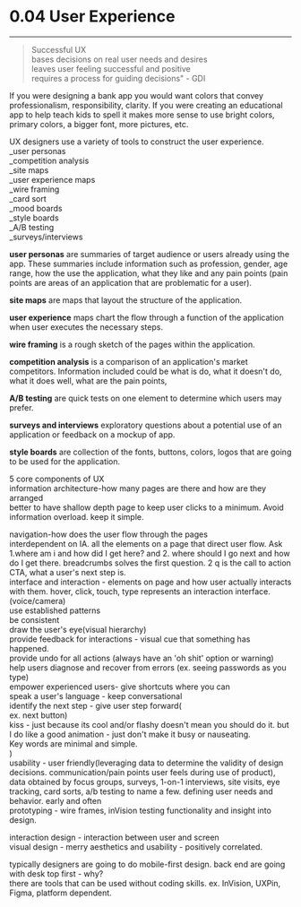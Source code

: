 # 0.04 User Experience

---

> Successful UX  
> bases decisions on real user needs and desires  
> leaves user feeling successful and positive  
> requires a process for guiding decisions" - GDI



If you were designing a bank app you would want colors that convey professionalism, responsibility, clarity.  If you were creating an educational app to help teach kids to spell it makes more sense to use bright colors, primary colors, a bigger font, more pictures, etc.

UX designers use a variety of tools to construct the user experience.  
    _user personas  
    _competition analysis  
    _site maps  
    _user experience maps  
    _wire framing  
    _card sort  
    _mood boards  
    _style boards  
    _A/B testing  
    _surveys/interviews

**user personas** are summaries of target audience or users already using the app. These summaries include information such as profession, gender, age range, how the use the application, what they like and any pain points \(pain points are areas of an application that are problematic for a user\).

**site maps** are maps that layout the structure of the application.

**user experience** maps chart the flow through a function of the application when user executes the necessary steps.

**wire framing** is a rough sketch of the pages within the application.

**competition analysis** is a comparison of an application's market competitors. Information included could be what is do, what it doesn't do, what it does well, what are the pain points,

**A/B testing** are quick tests on one element to determine which users may prefer.

**surveys and interviews** exploratory questions about a potential use of an application or feedback on a mockup of app.

**style boards** are collection of the fonts, buttons, colors, logos that are going to be used for the application.

5 core components of UX  
information architecture-how many pages are there and how are they arranged  
    better to have shallow depth page to keep user clicks to a minimum. Avoid information overload. keep it simple.

navigation-how does the user flow through the pages  
    interdependent on IA. all the elements on a page that direct user flow. Ask 1.where am i and how did I get here? and 2. where should I go next and how do I get there. breadcrumbs solves the first question. 2 q is the call to action CTA, what a user's next step is.  
interface and interaction - elements on page and how user actually interacts with them. hover, click, touch, type represents an interaction interface. \(voice/camera\)  
    use established patterns  
    be consistent  
    draw the user's eye\(visual hierarchy\)  
    provide feedback for interactions - visual cue that something has happened.  
    provide undo for all actions \(always have an 'oh shit' option or warning\)  
    help users diagnose and recover from errors \(ex. seeing passwords as you type\)  
    empower experienced users- give shortcuts where you can  
    speak a user's language - keep conversational  
    identify the next step - give user step forward\(  
        ex. next button\)  
    kiss - just because its cool and/or flashy doesn't mean you should do it. but I do like a good animation - just don't make it busy or nauseating.  
    Key words are minimal and simple.  
    \)  
usability - user friendly\(leveraging data to determine the validity of design decisions. communication/pain points user feels during use of product\), data obtained by focus groups, surveys, 1-on-1 interviews, site visits, eye tracking, card sorts, a/b testing to name a few. defining user needs and behavior. early and often  
prototyping - wire frames, inVision testing functionality and insight into design.

interaction design - interaction between user and screen  
visual design - merry aesthetics and usability - positively correlated.

typically designers are going to do mobile-first design. back end are going with desk top first - why?  
there are tools that can be used without coding skills. ex. InVision, UXPin, Figma, platform dependent.

